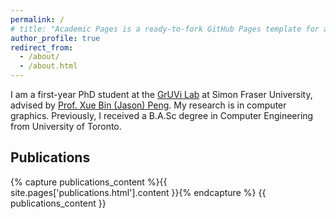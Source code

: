 ```yaml
---
permalink: /
# title: "Academic Pages is a ready-to-fork GitHub Pages template for academic personal websites"
author_profile: true
redirect_from: 
  - /about/
  - /about.html
---
```


I am a first-year PhD student at the [GrUVi Lab](https://gruvi.cs.sfu.ca/) at Simon Fraser University, advised by [Prof. Xue Bin (Jason) Peng](https://xbpeng.github.io/). My research is in computer graphics. Previously, I received a B.A.Sc degree in Computer Engineering from University of Toronto.

## Publications

<!-- <div class="publication">
  <div class="pub-container">
    <img src="../images/architecture_correct.jpg" alt="Teaser Image 1" class="pub-image">
    <div class="pub-details">
      <h3><b>Prepared for the Worst: Resilience Analysis of the ICP Algorithm via Learning-Based Worst-Case Adversarial Attacks</b></h3>
      <p><b>Ziyu Zhang</b>, Johann Laconte, Daniil Lisus, Timothy D. Barfoot</p>
      <p><i>ICRA 2025</i></p>
      <p>
        <a href="https://arxiv.org/abs/2403.05666">[Paper]</a>
      </p>
    </div>
  </div>
</div> -->

{% capture publications_content %}{{ site.pages['publications.html'].content }}{% endcapture %}
{{ publications_content }}
